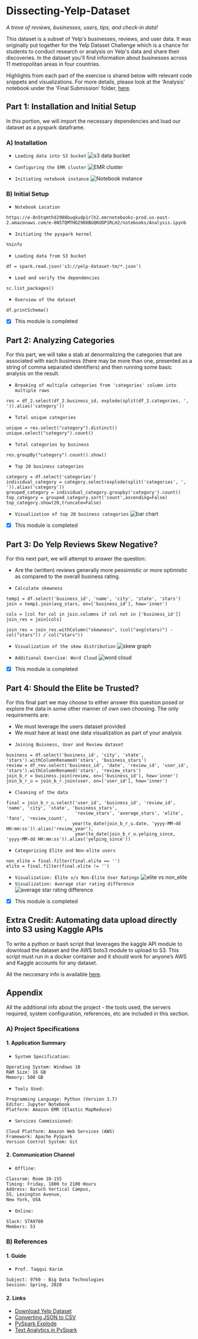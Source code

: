 # Dissecting-Yelp-Dataset
*A trove of reviews, businesses, users, tips, and check-in data!*

This dataset is a subset of Yelp's businesses, reviews, and user data. It was originally put together for the Yelp Dataset Challenge which is a chance for students to conduct research or analysis on Yelp's data and share their discoveries. In the dataset you'll find information about businesses across 11 metropolitan areas in four countries.

Highlights from each part of the exercise is shared below with relevant code snippets and visualizations. For more details, please look at the 'Analysis' notebook under the 'Final Submission' folder, [here](https://github.com/tanaymukherjee/Dissecting-Yelp-Dataset/blob/master/Final%20Submission/Analysis.ipynb).

## Part 1: Installation and Initial Setup
In this portion, we will import the necessary dependencies and load our dataset as a pyspark dataframe.

### A) Installation
* ```Loading data into S3 bucket```
![s3 data bucket](https://user-images.githubusercontent.com/6689256/80295489-ff5a8300-8740-11ea-90cf-35952dd30052.png)

* ```Configuring the EMR cluster```
![EMR cluster](https://user-images.githubusercontent.com/6689256/80295460-c8846d00-8740-11ea-9604-27ad6366b1e9.png)

* ```Initiating notebook instance```
![Notebook instance](https://user-images.githubusercontent.com/6689256/80295518-45174b80-8741-11ea-9b76-5feb1632698f.png)

### B) Initial Setup
* ```Notebook Location```
``` 
https://e-8n5tqmthd2908buqkudp1rlh2.emrnotebooks-prod.us-east-2.amazonaws.com/e-8N5TQMTHD2908BUQKUDP1RLH2/notebooks/Analysis.ipynb
```
* ```Initiating the pyspark kernel```
``` 
%%info
```
* ```Loading data from S3 bucket```
``` 
df = spark.read.json('s3://yelp-dataset-tm/*.json')
```
* ```Load and verify the dependencies```
``` 
sc.list_packages()
```
* ```Overview of the dataset```
``` 
df.printSchema()
```

- [x] This module is completed


## Part 2: Analyzing Categories
For this part, we will take a stab at denormalizing the categories that are associated with each business (there may be more than one, presented as a string of comma separated identifiers) and then running some basic analysis on the result.

* ```Breaking of multiple categories from 'categories' column into multiple rows```
``` 
res = df_2.select(df_2.business_id, explode(split(df_2.categories, ', ')).alias('category'))
```
* ```Total unique categories```
``` 
unique = res.select("category").distinct()
unique.select("category").count()
```
* ```Total categories by business```
``` 
res.groupBy("category").count().show()
```
* ```Top 20 business categories```
``` 
category = df.select('categories')
individual_category = category.select(explode(split('categories', ', ')).alias('category'))
grouped_category = individual_category.groupby('category').count()
top_category = grouped_category.sort('count',ascending=False)
top_category.show(20,truncate=False)
```
* ```Visualization of top 20 business categories```
![bar chart](https://user-images.githubusercontent.com/6689256/80319592-2f586380-87df-11ea-8ada-29c81ca8e6f6.png)

- [x] This module is completed


## Part 3: Do Yelp Reviews Skew Negative?
For this next part, we will attempt to answer the question: 
- Are the (written) reviews generally more pessimistic or more optimistic as compared to the overall business rating.

* ```Calculate skewness```
``` 
temp1 = df.select('business_id', 'name', 'city', 'state', 'stars')
join = temp1.join(avg_stars, on=['business_id'], how='inner')

cols = [col for col in join.columns if col not in ['business_id']]
join_res = join[cols]

join_res = join_res.withColumn("skewness", (col("avg(stars)") - col("stars")) / col("stars"))
```
* ```Visualization of the skew distribution```
![skew graph](https://user-images.githubusercontent.com/6689256/80843596-aec8a700-8bd2-11ea-85c4-ea215f2c10f2.png)

* ```Additional Exercise: Word Cloud```
![word cloud](https://user-images.githubusercontent.com/6689256/80843747-141c9800-8bd3-11ea-9033-a9cc0cdaa9fe.png)

- [x] This module is completed


## Part 4: Should the Elite be Trusted?
For this final part we may choose to either answer this question posed or explore the data in some other manner of own own choosing. The only requirements are:
- We must leverage the users dataset provided
- We must have at least one data visualization as part of your analysis

* ```Joining Buisness, User and Review dataset```
``` 
business = df.select('business_id', 'city', 'state', 'stars').withColumnRenamed('stars', 'business_stars')
review = df_rev.select('business_id', 'date', 'review_id', 'user_id', 'stars').withColumnRenamed('stars', 'review_stars')
join_b_r = business.join(review, on=['business_id'], how='inner')
join_b_r_u = join_b_r.join(user, on=['user_id'], how='inner')
```
* ```Cleaning of the data```
``` 
final = join_b_r_u.select('user_id', 'business_id', 'review_id', 'name', 'city', 'state', 'business_stars',
                          'review_stars', 'average_stars', 'elite', 'fans', 'review_count',
                         year(to_date(join_b_r_u.date, 'yyyy-MM-dd HH:mm:ss')).alias('review_year'),
                          year(to_date(join_b_r_u.yelping_since, 'yyyy-MM-dd HH:mm:ss')).alias('yelping_since'))
```
* ```Categorizing Elite and Non-elite users```
``` 
non_elite = final.filter(final.elite == '')
elite = final.filter(final.elite != '')
```
* ```Visualization: Elite v/s Non-Elite User Ratings```
![elite vs non_elite](https://user-images.githubusercontent.com/6689256/80844007-a7ee6400-8bd3-11ea-8298-c4582d745e93.png)
* ```Visualization: Average star rating difference```
![average star rating difference](https://user-images.githubusercontent.com/6689256/80870840-f43eb000-8c76-11ea-8966-ec990b140cfb.png)

- [x] This module is completed


## Extra Credit: Automating data upload directly into S3 using Kaggle APIs
To write a python or bash script that leverages the kaggle API module to download the dataset and the AWS boto3 module to upload to S3. This script must run in a docker container and it should work for anyone’s AWS and Kaggle accounts for any dataset.

All the neccesary info is available [here](https://github.com/tanaymukherjee/Dissecting-Yelp-Dataset/blob/master/Script/Info.md).

## Appendix
All the additional info about the project - the tools used, the servers required, system configuration, references, etc are included in this section.

### A) Project Specifications

#### 1. Application Summary
* ```System Specification:```
``` 
Operating System: Windows 10
RAM Size: 16 GB
Memory: 500 GB
```

* ```Tools Used:```
``` 
Programming Language: Python (Version 3.7)
Editor: Jupyter Notebook
Platform: Amazon EMR (Elastic MapReduce)
```

* ```Services Commissioned:```
``` 
Cloud Platform: Amazon Web Services (AWS)
Framework: Apache PySpark
Version Control System: Git
```

#### 2. Communication Channel
* ```Offline:```
``` 
Classrom: Room 10-155
Timing: Friday, 1800 to 2100 Hours
Address: Baruch Vertical Campus,
55, Lexington Avenue,
New York, USA
```

* ```Online:```
``` 
Slack: STA9760
Members: 53
```

### B) References

#### 1. Guide
* ```Prof. Taqqui Karim```
``` 
Subject: 9760 - Big Data Technologies
Session: Spring, 2020
```

#### 2. Links
- [Download Yelp Dataset](https://www.kaggle.com/yelp-dataset/yelp-dataset#yelp_academic_dataset_user.json)
- [Converting JSON to CSV](https://medium.com/@gabrielpires/how-to-convert-a-json-file-to-csv-python-script-a9ff0a3f906e)
- [PySpark Explode](https://sparkbyexamples.com/pyspark/pyspark-explode-array-and-map-columns-to-rows/)
- [Text Analytics in PySpark](https://github.com/nicharuc/yelp-sentiment-prediction/blob/master/yelp_nlp_svm.md)
